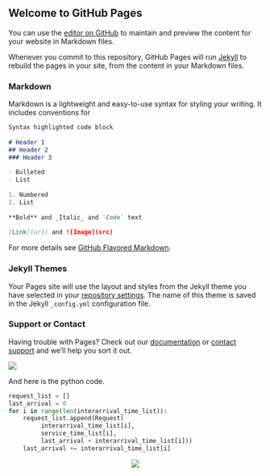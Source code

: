   
  
##  Welcome to GitHub Pages
  
  
You can use the [editor on GitHub](https://github.com/RuiWang14/ruiwang14.github.io/edit/master/README.md ) to maintain and preview the content for your website in Markdown files.
  
Whenever you commit to this repository, GitHub Pages will run [Jekyll](https://jekyllrb.com/ ) to rebuild the pages in your site, from the content in your Markdown files.
  
###  Markdown
  
  
Markdown is a lightweight and easy-to-use syntax for styling your writing. It includes conventions for
  
```markdown
Syntax highlighted code block
  
# Header 1
## Header 2
### Header 3
  
- Bulleted
- List
  
1. Numbered
2. List
  
**Bold** and _Italic_ and `Code` text
  
[Link](url) and ![Image](src)
```
  
For more details see [GitHub Flavored Markdown](https://guides.github.com/features/mastering-markdown/ ).
  
###  Jekyll Themes
  
  
Your Pages site will use the layout and styles from the Jekyll theme you have selected in your [repository settings](https://github.com/RuiWang14/ruiwang14.github.io/settings ). The name of this theme is saved in the Jekyll `_config.yml` configuration file.
  
###  Support or Contact
  
  
Having trouble with Pages? Check out our [documentation](https://help.github.com/categories/github-pages-basics/ ) or [contact support](https://github.com/contact ) and we’ll help you sort it out.
  
  
  

![](../assets/c0cc436e37218cb3452d401745445b690.png?0.9340798323310713)  
  
And here is the python code.
  
```python
request_list = []
last_arrival = 0
for i in range(len(interarrival_time_list)):
    request_list.append(Request(
         interarrival_time_list[i],
         service_time_list[i], 
         last_arrival + interarrival_time_list[i]))
    last_arrival += interarrival_time_list[i]
```
  
<p align="center"><img src="https://latex.codecogs.com/gif.latex?g(t)%20=&#x5C;begin{cases}%20%20%20%200%20&amp;&#x5C;text{if%20}%200%20&#x5C;le%20t%20&#x5C;le%20&#x5C;alpha&#x5C;&#x5C;%20%20%20%20&#x5C;frac{&#x5C;gamma}{t^&#x5C;beta}%20&amp;&#x5C;text{if%20}%20&#x5C;alpha%20&#x5C;le%20t&#x5C;&#x5C;&#x5C;end{cases}"/></p>  
  
  